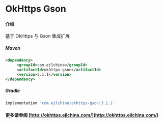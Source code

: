 # OkHttps Gson

#### 介绍

基于 OkHttps 与 Gson 集成扩展


##### Maven

```xml
<dependency>
     <groupId>com.ejlchina</groupId>
     <artifactId>okhttps-gson</artifactId>
     <version>3.1.1</version>
</dependency>
```

##### Gradle

```groovy
implementation 'com.ejlchina:okhttps-gson:3.1.1'
```

#### 更多请参阅 [http://okhttps.ejlchina.com/](http://okhttps.ejlchina.com/)

